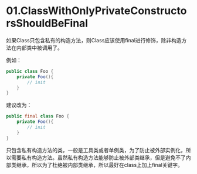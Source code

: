# 01.ClassWithOnlyPrivateConstructorsShouldBeFinal

如果Class只包含私有的构造方法，则Class应该使用final进行修饰，除非构造方法在内部类中被调用了。

例如：

```Java
public class Foo {
    private Foo(){
        // init
    }
}
```

建议改为：

```Java
public final class Foo {
    private Foo(){
        // init
    }
}
```

只包含私有构造方法的类，一般是工具类或者单例类，为了防止被外部实例化，所以需要私有构造方法。虽然私有构造方法能够防止被外部类继承，但是避免不了内部类继承，所以为了杜绝被内部类继承，所以最好在class上加上final关键字。


